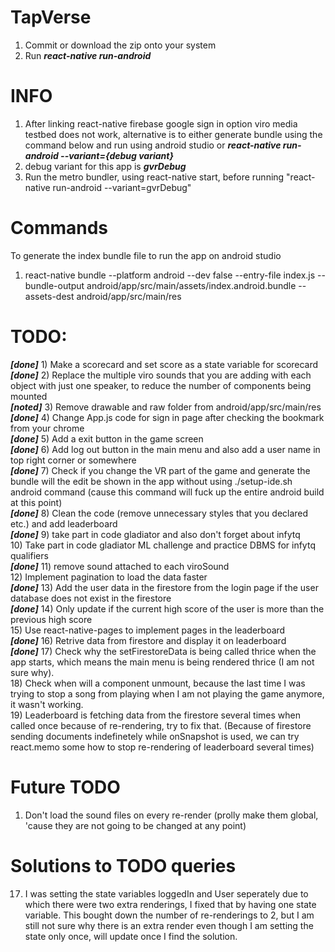 # TapVerse
1) Commit or download the zip onto your system
2) Run ***react-native run-android***

# INFO
1) After linking react-native firebase google sign in option viro media testbed does not work, alternative is to either generate bundle using the command below and run using android studio or ***react-native run-android --variant={debug variant}***
2) debug variant for this app is ***gvrDebug***
3) Run the metro bundler, using react-native start, before running "react-native run-android --variant=gvrDebug"

# Commands
To generate the index bundle file to run the app on android studio<br>
1) react-native bundle --platform android --dev false --entry-file index.js --bundle-output android/app/src/main/assets/index.android.bundle --assets-dest android/app/src/main/res 


# TODO: 
***[done]*** 1) Make a scorecard and set score as a state variable for scorecard
***[done]*** 2) Replace the multiple viro sounds that you are adding with each object with just one speaker, to reduce the number of components being mounted<br>
***[noted]*** 3) Remove drawable and raw folder from android/app/src/main/res<br>
***[done]*** 4) Change App.js code for sign in page after checking the bookmark from your chrome <br>
***[done]*** 5) Add a exit button in the game screen<br>
***[done]*** 6) Add log out button in the main menu and also add a user name in top right corner or somewhere<br>
***[done]*** 7) Check if you change the VR part of the game and generate the bundle will the edit be shown in the app without using ./setup-ide.sh android command (cause this command will fuck up the entire android build at this point)<br>
***[done]*** 8) Clean the code (remove unnecessary styles that you declared etc.) and add leaderboard<br>
***[done]*** 9) take part in code gladiator and also don't forget about infytq<br>
10) Take part in code gladiator ML challenge and practice DBMS for infytq qualifiers<br> 
***[done]*** 11) remove sound attached to each viroSound<br>
12) Implement pagination to load the data faster<br>
***[done]*** 13) Add the user data in the firestore from the login page if the user database does not exist in the firestore<br>
***[done]*** 14) Only update if the current high score of the user is more than the previous high score<br>
15) Use react-native-pages to implement pages in the leaderboard<br>
***[done]*** 16) Retrive data from firestore and display it on leaderboard<br>
***[done]*** 17) Check why the setFirestoreData is being called thrice when the app starts, which means the main menu is being rendered thrice (I am not sure why).<br>
18) Check when will a component unmount, because the last time I was trying to stop a song from playing when I am not playing the game anymore, it wasn't working.<br>
19) Leaderboard is fetching data from the firestore several times when called once because of re-rendering, try to fix that. (Because of firestore sending documents indefinetely while onSnapshot is used, we can try react.memo some how to stop re-rendering of leaderboard several times) <br>

# Future TODO
1) Don't load the sound files on every re-render (prolly make them global, 'cause they are not going to be changed at any point)<br>

# Solutions to TODO queries
17) I was setting the state variables loggedIn and User seperately due to which there were two extra renderings, I fixed that by having one state variable. This bought down the number of re-renderings to 2, but I am still not sure why there is an extra render even though I am setting the state only once, will update once I find the solution.<br>
